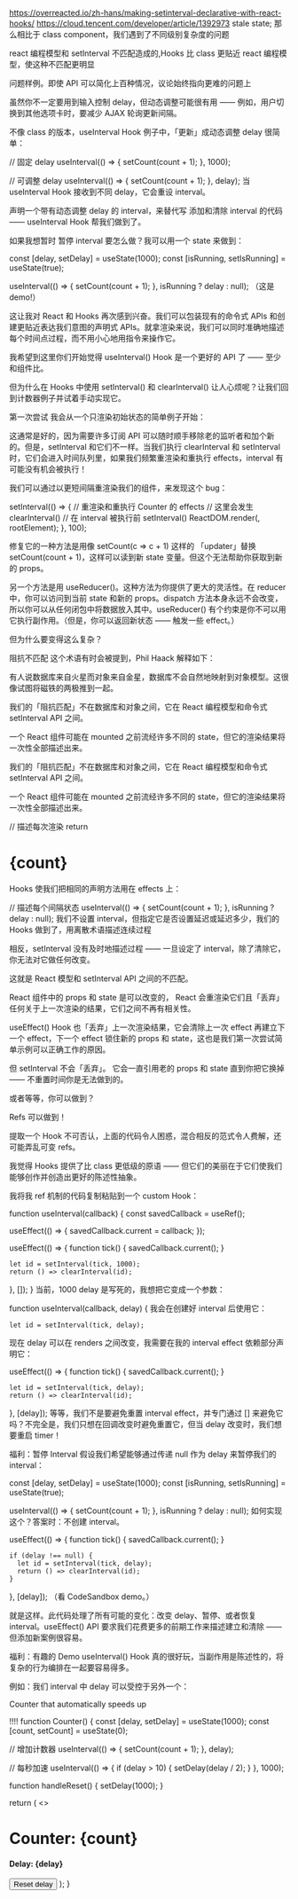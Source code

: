 https://overreacted.io/zh-hans/making-setinterval-declarative-with-react-hooks/
https://cloud.tencent.com/developer/article/1392973
stale state; 那么相比于 class component，我们遇到了不同级别复杂度的问题

react 编程模型和 setInterval 不匹配造成的,Hooks 比 class 更贴近 react 编程模型，使这种不匹配更明显

问题样例。即使 API 可以简化上百种情况，议论始终指向更难的问题上

虽然你不一定要用到输入控制 delay，但动态调整可能很有用 —— 例如，用户切换到其他选项卡时，要减少 AJAX 轮询更新间隔。

不像 class 的版本，useInterval Hook 例子中，「更新」成动态调整 delay 很简单：

// 固定 delay
useInterval(() => {
setCount(count + 1);
}, 1000);

// 可调整 delay
useInterval(() => {
setCount(count + 1);
}, delay);
当 useInterval Hook 接收到不同 delay，它会重设 interval。

声明一个带有动态调整 delay 的 interval，来替代写 添加和清除 interval 的代码 —— useInterval Hook 帮我们做到了。

如果我想暂时 暂停 interval 要怎么做？我可以用一个 state 来做到：

const [delay, setDelay] = useState(1000);
const [isRunning, setIsRunning] = useState(true);

useInterval(() => {
setCount(count + 1);
}, isRunning ? delay : null);
（这是 demo!）

这让我对 React 和 Hooks 再次感到兴奋。我们可以包装现有的命令式 APIs 和创建更贴近表达我们意图的声明式 APIs。就拿渲染来说，我们可以同时准确地描述每个时间点过程，而不用小心地用指令来操作它。

我希望到这里你们开始觉得 useInterval() Hook 是一个更好的 API 了 —— 至少和组件比。

但为什么在 Hooks 中使用 setInterval() 和 clearInterval() 让人心烦呢？让我们回到计数器例子并试着手动实现它。

第一次尝试
我会从一个只渲染初始状态的简单例子开始：

这通常是好的，因为需要许多订阅 API 可以随时顺手移除老的监听者和加个新的。但是，setInterval 和它们不一样。当我们执行 clearInterval 和 setInterval 时，它们会进入时间队列里，如果我们频繁重渲染和重执行 effects，interval 有可能没有机会被执行！

我们可以通过以更短间隔重渲染我们的组件，来发现这个 bug：

setInterval(() => {
// 重渲染和重执行 Counter 的 effects
// 这里会发生 clearInterval()
// 在 interval 被执行前 setInterval()
ReactDOM.render(<Counter />, rootElement);
}, 100);

修复它的一种方法是用像 setCount(c => c + 1) 这样的 「updater」替换 setCount(count + 1)，这样可以读到新 state 变量。但这个无法帮助你获取到新的 props。

另一个方法是用 useReducer()。这种方法为你提供了更大的灵活性。在 reducer 中，你可以访问到当前 state 和新的 props。dispatch 方法本身永远不会改变，所以你可以从任何闭包中将数据放入其中。useReducer() 有个约束是你不可以用它执行副作用。（但是，你可以返回新状态 —— 触发一些 effect。）

但为什么要变得这么复杂？

阻抗不匹配
这个术语有时会被提到，Phil Haack 解释如下：

有人说数据库来自火星而对象来自金星，数据库不会自然地映射到对象模型。这很像试图将磁铁的两极推到一起。

我们的「阻抗匹配」不在数据库和对象之间，它在 React 编程模型和命令式 setInterval API 之间。

一个 React 组件可能在 mounted 之前流经许多不同的 state，但它的渲染结果将一次性全部描述出来。

我们的「阻抗匹配」不在数据库和对象之间，它在 React 编程模型和命令式 setInterval API 之间。

一个 React 组件可能在 mounted 之前流经许多不同的 state，但它的渲染结果将一次性全部描述出来。

// 描述每次渲染
return <h1>{count}</h1>
Hooks 使我们把相同的声明方法用在 effects 上：

// 描述每个间隔状态
useInterval(() => {
setCount(count + 1);
}, isRunning ? delay : null);
我们不设置 interval，但指定它是否设置延迟或延迟多少，我们的 Hooks 做到了，用离散术语描述连续过程

相反，setInterval 没有及时地描述过程 —— 一旦设定了 interval，除了清除它，你无法对它做任何改变。

这就是 React 模型和 setInterval API 之间的不匹配。

React 组件中的 props 和 state 是可以改变的， React 会重渲染它们且「丢弃」任何关于上一次渲染的结果，它们之间不再有相关性。

useEffect() Hook 也「丢弃」上一次渲染结果，它会清除上一次 effect 再建立下一个 effect，下一个 effect 锁住新的 props 和 state，这也是我们第一次尝试简单示例可以正确工作的原因。

但 setInterval 不会「丢弃」。 它会一直引用老的 props 和 state 直到你把它换掉 —— 不重置时间你是无法做到的。

或者等等，你可以做到？

Refs 可以做到！

提取一个 Hook
不可否认，上面的代码令人困惑，混合相反的范式令人费解，还可能弄乱可变 refs。

我觉得 Hooks 提供了比 class 更低级的原语 —— 但它们的美丽在于它们使我们能够创作并创造出更好的陈述性抽象。

我将我 ref 机制的代码复制粘贴到一个 custom Hook：

function useInterval(callback) {
const savedCallback = useRef();

useEffect(() => {
savedCallback.current = callback;
});

useEffect(() => {
function tick() {
savedCallback.current();
}

    let id = setInterval(tick, 1000);
    return () => clearInterval(id);

}, []);
}
当前，1000 delay 是写死的，我想把它变成一个参数：

function useInterval(callback, delay) {
我会在创建好 interval 后使用它：

    let id = setInterval(tick, delay);

现在 delay 可以在 renders 之间改变，我需要在我的 interval effect 依赖部分声明它：

useEffect(() => {
function tick() {
savedCallback.current();
}

    let id = setInterval(tick, delay);
    return () => clearInterval(id);

}, [delay]);
等等，我们不是要避免重置 interval effect，并专门通过 [] 来避免它吗？不完全是，我们只想在回调改变时避免重置它，但当 delay 改变时，我们想要重启 timer！

福利：暂停 Interval
假设我们希望能够通过传递 null 作为 delay 来暂停我们的 interval：

const [delay, setDelay] = useState(1000);
const [isRunning, setIsRunning] = useState(true);

useInterval(() => {
setCount(count + 1);
}, isRunning ? delay : null);
如何实现这个？答案时：不创建 interval。

useEffect(() => {
function tick() {
savedCallback.current();
}

    if (delay !== null) {
      let id = setInterval(tick, delay);
      return () => clearInterval(id);
    }

}, [delay]);
（看 CodeSandbox demo。）

就是这样。此代码处理了所有可能的变化：改变 delay、暂停、或者恢复 interval。useEffect() API 要求我们花费更多的前期工作来描述建立和清除 —— 但添加新案例很容易。

福利：有趣的 Demo
useInterval() Hook 真的很好玩，当副作用是陈述性的，将复杂的行为编排在一起要容易得多。

例如：我们 interval 中 delay 可以受控于另外一个：

Counter that automatically speeds up

!!!!
function Counter() {
const [delay, setDelay] = useState(1000);
const [count, setCount] = useState(0);

// 增加计数器
useInterval(() => {
setCount(count + 1);
}, delay);

// 每秒加速
useInterval(() => {
if (delay > 10) {
setDelay(delay / 2);
}
}, 1000);

function handleReset() {
setDelay(1000);
}

return (
<>

<h1>Counter: {count}</h1>
<h4>Delay: {delay}</h4>
<button onClick={handleReset}>
Reset delay
</button>
</>
);
}
